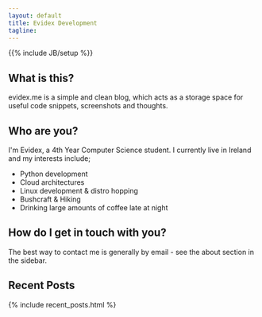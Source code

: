 ```yaml
---
layout: default
title: Evidex Development
tagline: 
---
```

{{% include JB/setup  %}}

What is this?
-------------
evidex.me is a simple and clean blog, which acts as a storage space for useful code snippets, screenshots and thoughts.

Who are you?
------------
I'm Evidex, a 4th Year Computer Science student. I currently live in Ireland and my interests include;

+ Python development
+ Cloud architectures
+ Linux development & distro hopping
+ Bushcraft & Hiking
+ Drinking large amounts of coffee late at night

How do I get in touch with you?
-------------------------------
The best way to contact me is generally by email - see the about section in the sidebar.

Recent Posts
------------
{% include recent_posts.html %}
